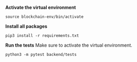 **Activate the virtual environment**

```
source blockchain-env/bin/activate

```
**Install all packages**
```
pip3 install -r requirements.txt

```
**Run the tests**
Make sure to activate the virtual environment.

```
python3 -m pytest backend/tests
```
